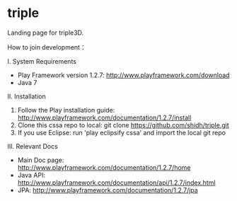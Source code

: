 triple
======
Landing page for triple3D.


How to join development：

I. System Requirements
  - Play Framework version 1.2.7: http://www.playframework.com/download
  - Java 7

II. Installation
  1. Follow the Play installation guide: http://www.playframework.com/documentation/1.2.7/install
  2. Clone this cssa repo to local: git clone https://github.com/shidh/triple.git    
  3. If you use Eclipse: run 'play eclipsify cssa' and import the local git repo

III. Relevant Docs
  - Main Doc page: http://www.playframework.com/documentation/1.2.7/home
  - Java API: http://www.playframework.com/documentation/api/1.2.7/index.html
  - JPA: http://www.playframework.com/documentation/1.2.7/jpa
